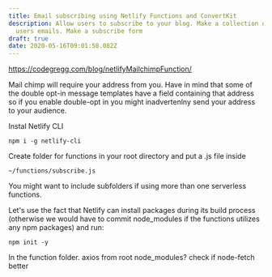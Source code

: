 ```yaml
---
title: Email subscribing using Netlify Functions and ConvertKit
description: Allow users to subscribe to your blog. Make a collection of your
  users emails. Make a subscribe form
draft: true
date: 2020-05-16T09:01:58.082Z
---
```

https://codegregg.com/blog/netlifyMailchimpFunction/

Mail chimp will require your address from you. Have in mind that some of the double opt-in message templates have a field containing that address so if you enable double-opt in you might inadvertenlny send your address to your audience.

Instal Netlify CLI

```
npm i -g netlify-cli
```

Create folder for functions in your root directory and put a .js file inside

```
~/functions/subscribe.js
```

You might want to include subfolders if using more than one serverless functions.

Let's use the fact that Netlify can install packages during its build process (otherwise we would have to commit node_modules if the functions utilizes any npm packages) and run:

```
npm init -y
```

In the function folder.
axios from root node_modules? check if node-fetch better

